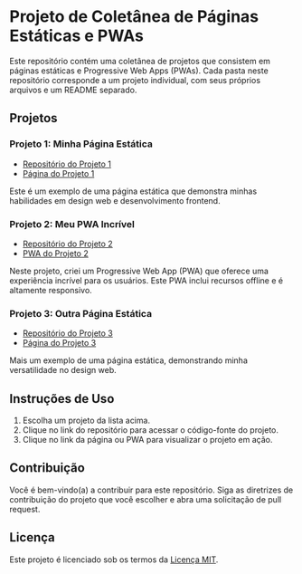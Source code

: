 # Projeto de Coletânea de Páginas Estáticas e PWAs

Este repositório contém uma coletânea de projetos que consistem em páginas estáticas e Progressive Web Apps (PWAs). Cada pasta neste repositório corresponde a um projeto individual, com seus próprios arquivos e um README separado.

## Projetos

### Projeto 1: Minha Página Estática

- [Repositório do Projeto 1](link_para_o_repositorio_do_projeto_1)
- [Página do Projeto 1](link_para_a_página_do_projeto_1)

Este é um exemplo de uma página estática que demonstra minhas habilidades em design web e desenvolvimento frontend.

### Projeto 2: Meu PWA Incrível

- [Repositório do Projeto 2](link_para_o_repositorio_do_projeto_2)
- [PWA do Projeto 2](link_para_o_PWA_do_projeto_2)

Neste projeto, criei um Progressive Web App (PWA) que oferece uma experiência incrível para os usuários. Este PWA inclui recursos offline e é altamente responsivo.

### Projeto 3: Outra Página Estática

- [Repositório do Projeto 3](link_para_o_repositorio_do_projeto_3)
- [Página do Projeto 3](link_para_a_página_do_projeto_3)

Mais um exemplo de uma página estática, demonstrando minha versatilidade no design web.

## Instruções de Uso

1. Escolha um projeto da lista acima.
2. Clique no link do repositório para acessar o código-fonte do projeto.
3. Clique no link da página ou PWA para visualizar o projeto em ação.

## Contribuição

Você é bem-vindo(a) a contribuir para este repositório. Siga as diretrizes de contribuição do projeto que você escolher e abra uma solicitação de pull request.

## Licença

Este projeto é licenciado sob os termos da [Licença MIT](LICENSE).
